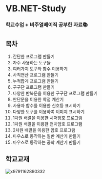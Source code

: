 # VB.NET-Study
### 학교수업 + 비주얼베이직 공부한 자료📚

## 목차
1. 간단한 프로그램 만들기
2. 자주 사용하는 도구들
3. 여러가지 도구와 함수 이용하기
4. 사칙연산 프로그램 만들기
5. 누적합계 프로그램 만들기
6. 구구단 프로그램 만들기
7. 다양한 반복문을 이용한 구구단 프로그램 만들기
8. 판단문을 이용한 학점 계산기
9. 사용자 함수를 이용한 신호등 표시하기
10. 다양한 도구를 이용하여 이미지 표시하기
11. 1차원 배열을 이용한 시저암호 프로그램
12. 1차원 배열을 이용한 전치암호 프로그램
13. 2차원 배열을 이용한 암호 프로그램
14. 마우스로 동작하는 일반 계산기 만들기
15. 마우스로 동작하는 공학 계산기 만들기

## 학교교재
![x9791162890332](https://user-images.githubusercontent.com/92626903/163322512-cba62fb5-ca7b-422b-9829-fba176932445.jpeg)



